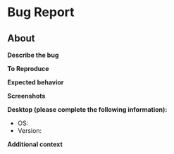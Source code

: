 # Bug Report

## About

**Describe the bug**

<!-- A clear and concise description of what the bug is. -->

**To Reproduce**
<!--
Steps to reproduce the behavior:
1. Go to '...'
2. Click on '....'
3. Scroll down to '....'
4. See error
-->

**Expected behavior**

<!-- A clear and concise description of what you expected to happen. -->

**Screenshots**

<!-- If applicable, add screenshots to help explain your problem. -->

**Desktop (please complete the following information):**
 - OS: <!-- [e.g. Windows] -->
 - Version: <!-- [e.g. 10] -->


**Additional context**

<!-- Add any other context about the problem here. -->
